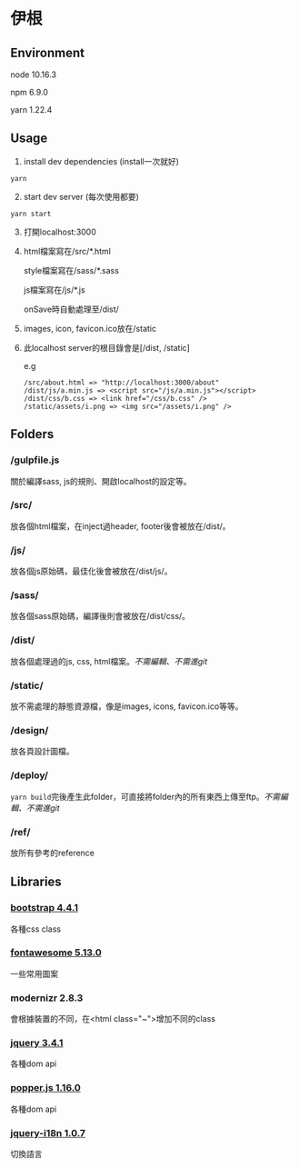 # 伊根

## Environment
node 10.16.3

npm 6.9.0

yarn 1.22.4

## Usage
1. install dev dependencies (install一次就好)
  ```
  yarn
  ```
2. start dev server (每次使用都要)
  ```
  yarn start 
  ```

3. 打開localhost:3000
    

4. html檔案寫在/src/\*.html
   
   style檔案寫在/sass/\*.sass
   
   js檔案寫在/js/\*.js
   
   onSave時自動處理至/dist/

5. images, icon, favicon.ico放在/static

6. 此localhost server的根目錄會是[/dist, /static]
   
   e.g
   ```
   /src/about.html => "http://localhost:3000/about"
   /dist/js/a.min.js => <script src="/js/a.min.js"></script>
   /dist/css/b.css => <link href="/css/b.css" />
   /static/assets/i.png => <img src="/assets/i.png" />
   ```


## Folders

### /gulpfile.js
關於編譯sass, js的規則、開啟localhost的設定等。

### /src/
放各個html檔案，在inject過header, footer後會被放在/dist/。

### /js/
放各個js原始碼，最佳化後會被放在/dist/js/。

### /sass/
放各個sass原始碼，編譯後則會被放在/dist/css/。

### /dist/
放各個處理過的js, css, html檔案。*不需編輯、不需進git*

### /static/
放不需處理的靜態資源檔，像是images, icons, favicon.ico等等。

### /design/
放各頁設計圖檔。

### /deploy/
```yarn build```完後產生此folder，可直接將folder內的所有東西上傳至ftp。*不需編輯、不需進git*

### /ref/
放所有參考的reference



## Libraries

### [bootstrap 4.4.1](https://getbootstrap.com/docs/4.4/getting-started/introduction/)
各種css class

### [fontawesome 5.13.0](https://fontawesome.com/icons?d=gallery)
一些常用圖案

### modernizr 2.8.3
會根據裝置的不同，在<html class="~"\>增加不同的class

### [jquery 3.4.1](https://api.jquery.com/)
各種dom api

### [popper.js 1.16.0](https://popper.js.org/docs/v1/)
各種dom api

### [jquery-i18n 1.0.7](https://api.jquery.com/)
切換語言